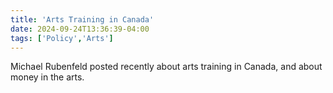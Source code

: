 ```yaml
---
title: 'Arts Training in Canada'
date: 2024-09-24T13:36:39-04:00
tags: ['Policy','Arts']
---
```

Michael Rubenfeld posted recently about arts training in Canada, and about money in the arts.
